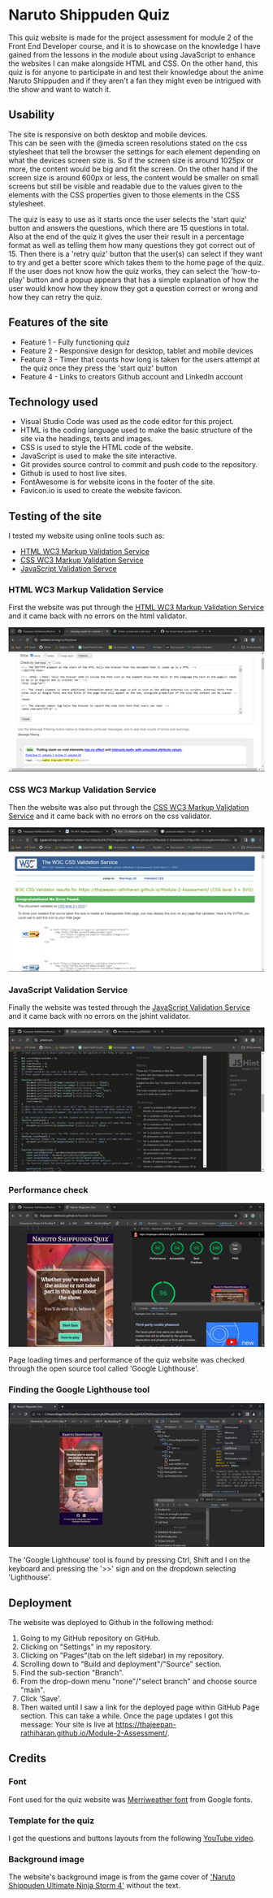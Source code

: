 # Naruto Shippuden Quiz 

This quiz website is made for the project assessment for module 2 of the Front End Developer course, and it is to showcase on the knowledge I have gained from the lessons in the module about using JavaScript to enhance the websites I can make alongside HTML and CSS. On the other hand, this quiz is for anyone to participate in and test their knowledge about the anime Naruto Shippuden and if they aren't a fan they might even be intrigued with the show and want to watch it. 

## Usability

The site is responsive on both desktop and mobile devices.   
This can be seen with the @media screen resolutions stated on the css stylesheet that tell the browser the settings for each element depending on what the devices screen size is. So if the screen size is around 1025px or more, the content would be big and fit the screen. On the other hand if the screen size is around 600px or less, the content would be smaller on small screens but still be visible and readable due to the values given to the elements with the CSS properties given to those elements in the CSS stylesheet.

The quiz is easy to use as it starts once the user selects the 'start quiz' button and answers the questions, which there are 15 questions in total. Also at the end of the quiz it gives the user their result in a percentage format as well as telling them how many questions they got correct out of 15. Then there is a 'retry quiz' button that the user(s) can select if they want to try and get a better score which takes them to the home page of the quiz. If the user does not know how the quiz works, they can select the 'how-to-play' button and a popup appears that has a simple explanation of how the user would know how they know they got a question correct or wrong and how they can retry the quiz.

## Features of the site

* Feature 1 - Fully functioning quiz
* Feature 2 - Responsive design for desktop, tablet and mobile devices
* Feature 3 - Timer that counts how long is taken for the users attempt at the quiz once they press the 'start      quiz' button
* Feature 4 - Links to creators Github account and LinkedIn account

## Technology used

* Visual Studio Code was used as the code editor for this project.
* HTML is the coding language used to make the basic structure of the site via the headings, texts and images.
* CSS is used to style the HTML code of the website.
* JavaScript is used to make the site interactive.
* Git provides source control to commit and push code to the repository.
* Github is used to host live sites.
* FontAwesome is for website icons in the footer of the site.
* Favicon.io is used to create the website favicon. 

## Testing of the site

I tested my website using online tools such as: 
* [HTML WC3 Markup Validation Service](https://validator.w3.org/#validate_by_input)
* [CSS WC3 Markup Validation Service](https://jigsaw.w3.org/css-validator/)
* [JavaScript Validation Servce](https://jshint.com/)

### HTML WC3 Markup Validation Service

First the website was put through the [HTML WC3 Markup Validation Service](https://validator.w3.org/#validate_by_input) and it came back with no errors on the html validator.

![HTML validation](img/README_img/html_val.png)

### CSS WC3 Markup Validation Service

Then the website was also put through the [CSS WC3 Markup Validation Service](https://jigsaw.w3.org/css-validator/) and it came back with no errors on the css validator.

![CSS validation](img/README_img/css_val.png)

### JavaScript Validation Service

Finally the website was tested through the [JavaScript Validation Service](https://validator.w3.org/#validate_by_input) and it came back with no errors on the jshint validator.

![JavaScript validation](img/README_img/js_val.png)

### Performance check

![Google Lighthouse](img/README_img/google_lighthouse.png)

Page loading times and performance of the quiz website was checked through the open source tool called 'Google Lighthouse'. 

### Finding the Google Lighthouse tool

![Finding the Google Lighthouse tool](img/README_img/selecting_lighthouse_tool.png)

The 'Google Lighthouse' tool is found by pressing Ctrl, Shift and I on the keyboard and pressing the '>>' sign and on the dropdown selecting 'Lighthouse'.

## Deployment

The website was deployed to Github in the following method:
  
1. Going to my GitHub repository on GitHub.
2. Clicking on "Settings" in my repository.
3. Clicking on "Pages"(tab on the left sidebar) in my repository.
4. Scrolling down to "Build and deployment"/"Source" section.
5. Find the sub-section "Branch".
6. From the drop-down menu "none"/"select branch" and choose source "main".
7. Click 'Save'.
8. Then waited until I saw a link for the deployed page within GitHub Page section. This can take a while. Once the page updates I got this message: Your site is live at https://thajeepan-rathiharan.github.io/Module-2-Assessment/.

## Credits

### Font

Font used for the quiz website was [Merriweather font](https://fonts.google.com/specimen/Merriweather?query=Merr) from Google fonts.

### Template for the quiz

I got the questions and buttons layouts from the following [YouTube video](https://www.youtube.com/watch?v=WiLTsxjCmWQ&t=591s). 

### Background image

The website's background image is from the game cover of ['Naruto Shippuden Ultimate Ninja Storm 4'](https://www.deviantart.com/maxiuchiha22/art/Naruto-Shippuden-Ult-Ninja-Storm-4-Wallpaper-1-798917740) without the text.